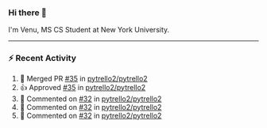 ### Hi there 👋

I'm Venu, MS CS Student at New York University.

---

### :zap: Recent Activity

<!--RECENT_ACTIVITY:start-->
1. 🎉 Merged PR [#35](https://github.com/pytrello2/pytrello2/pull/35) in [pytrello2/pytrello2](https://github.com/pytrello2/pytrello2)
2. 👍 Approved [#35](https://github.com/pytrello2/pytrello2/pull/35#pullrequestreview-1792004031) in [pytrello2/pytrello2](https://github.com/pytrello2/pytrello2)
3. 💬 Commented on [#32](https://github.com/pytrello2/pytrello2/pull/32#discussion_r1432259090) in [pytrello2/pytrello2](https://github.com/pytrello2/pytrello2)
4. 💬 Commented on [#32](https://github.com/pytrello2/pytrello2/pull/32#discussion_r1432257639) in [pytrello2/pytrello2](https://github.com/pytrello2/pytrello2)
5. 💬 Commented on [#32](https://github.com/pytrello2/pytrello2/pull/32#discussion_r1432256279) in [pytrello2/pytrello2](https://github.com/pytrello2/pytrello2)
<!--RECENT_ACTIVITY:end-->

<!--
**vchrombie/vchrombie** is a ✨ _special_ ✨ repository because its `README.md` (this file) appears on your GitHub profile.

Here are some ideas to get you started:

- 🔭 I’m currently working on ...
- 🌱 I’m currently learning ...
- 👯 I’m looking to collaborate on ...
- 🤔 I’m looking for help with ...
- 💬 Ask me about ...
- 📫 How to reach me: ...
- 😄 Pronouns: ...
- ⚡ Fun fact: ...
-->
